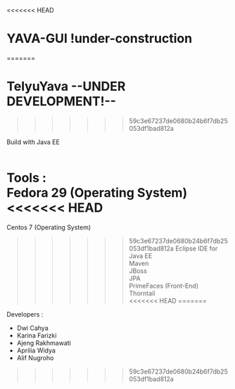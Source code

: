 <<<<<<< HEAD
# YAVA-GUI !under-construction
=======
# TelyuYava --UNDER DEVELOPMENT!--
>>>>>>> 59c3e67237de0680b24b6f7db25053df1bad812a

Build with Java EE<br /> <br />

Tools : <br />
Fedora 29 (Operating System) <br />
<<<<<<< HEAD
=======
Centos 7 (Operating System) <br />
>>>>>>> 59c3e67237de0680b24b6f7db25053df1bad812a
Eclipse IDE for Java EE <br />
Maven <br />
JBoss <br />
JPA <br />
PrimeFaces (Front-End) <br />
Thorntail <br />
<<<<<<< HEAD
=======

Developers :
- Dwi Cahya
- Karina Farizki
- Ajeng Rakhmawati
- Aprilia Widya
- Alif Nugroho
>>>>>>> 59c3e67237de0680b24b6f7db25053df1bad812a
